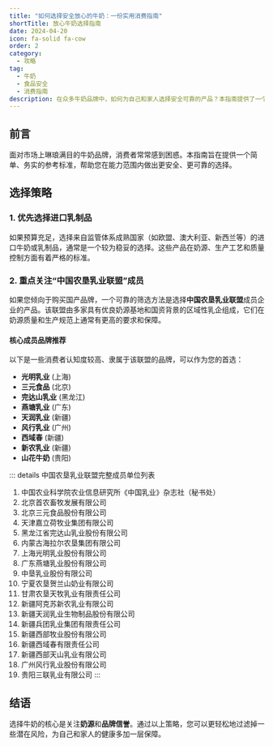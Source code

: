 ```yaml
---
title: "如何选择安全放心的牛奶：一份实用消费指南"
shortTitle: 放心牛奶选择指南
date: 2024-04-20
icon: fa-solid fa-cow
order: 2
category:
  - 攻略
tag:
  - 牛奶
  - 食品安全
  - 消费指南
description: 在众多牛奶品牌中，如何为自己和家人选择安全可靠的产品？本指南提供了一个简单有效的策略：优先考虑进口乳制品或选择“中国农垦乳业联盟”成员企业的产品，并附上了详细的成员单位列表供您参考。
---
```


## 前言

面对市场上琳琅满目的牛奶品牌，消费者常常感到困惑。本指南旨在提供一个简单、务实的参考标准，帮助您在能力范围内做出更安全、更可靠的选择。

## 选择策略

### 1. 优先选择进口乳制品

如果预算充足，选择来自监管体系成熟国家（如欧盟、澳大利亚、新西兰等）的进口牛奶或乳制品，通常是一个较为稳妥的选择。这些产品在奶源、生产工艺和质量控制方面有着严格的标准。

### 2. 重点关注“中国农垦乳业联盟”成员

如果您倾向于购买国产品牌，一个可靠的筛选方法是选择**中国农垦乳业联盟**成员企业的产品。该联盟由多家具有优良奶源基地和国资背景的区域性乳企组成，它们在奶源质量和生产规范上通常有更高的要求和保障。

#### 核心成员品牌推荐

以下是一些消费者认知度较高、隶属于该联盟的品牌，可以作为您的首选：

- **光明乳业** (上海)
- **三元食品** (北京)
- **完达山乳业** (黑龙江)
- **燕塘乳业** (广东)
- **天润乳业** (新疆)
- **风行乳业** (广州)
- **西域春** (新疆)
- **新农乳业** (新疆)
- **山花牛奶** (贵阳)

::: details 中国农垦乳业联盟完整成员单位列表
1.  中国农业科学院农业信息研究所《中国乳业》杂志社（秘书处）
2.  北京首农畜牧发展有限公司
3.  北京三元食品股份有限公司
4.  天津嘉立荷牧业集团有限公司
5.  黑龙江省完达山乳业股份有限公司
6.  内蒙古海拉尔农垦集团有限公司
7.  上海光明乳业股份有限公司
8.  广东燕塘乳业股份有限公司
9.  中垦乳业股份有限公司
10. 宁夏农垦贺兰山奶业有限公司
11. 甘肃农垦天牧乳业有限责任公司
12. 新疆阿克苏新农乳业有限公司
13. 新疆天润乳业生物制品股份有限公司
14. 新疆兵团乳业集团有限责任公司
15. 新疆西部牧业股份有限公司
16. 新疆西域春有限责任公司
17. 新疆西部天山乳业有限公司
18. 广州风行乳业股份有限公司
19. 贵阳三联乳业有限公司
:::

## 结语

选择牛奶的核心是关注**奶源**和**品牌信誉**。通过以上策略，您可以更轻松地过滤掉一些潜在风险，为自己和家人的健康多加一层保障。